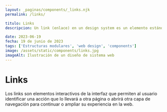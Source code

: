 ```yaml
---
layout: _paginas/components/_links.njk
permalink: /links/

titulo: Links
descripcion: Un link (enlace) en un design system es un elemento estándar para la navegación del usuario hacia otros recursos o páginas.

date: 2023-06-19
fecha: 19 de junio de 2023
tags: ['Estructuras modulares', 'web design', 'components']
image: /assets/static/components/links.jpg
imageAlt: Ilustración de un diseño de sistema web
---
```


# Links

Los links son elementos interactivos de la interfaz que permiten al usuario identificar una acción que lo llevará a otra página o abrirá otra capa de navegación para continuar o ampliar su experiencia en la web.
